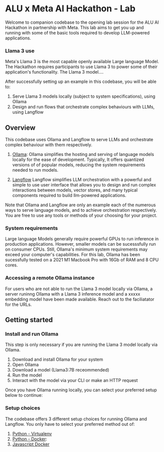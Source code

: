 # ALU x Meta AI Hackathon - Lab
Welcome to companion codebase to the opening lab session for the ALU AI Hackathon in partnership with Meta.
This lab aims to get you up and running with some of the basic tools required to develop LLM-powered applications.

### Llama 3 use
Meta's Llama 3 is the most capable openly available Large language Model. The Hackathon requires participants to use Llama 3 to power some of their application's functionality. The Llama 3 model....

After successfully setting up an example in this codebase, you will be able to:
1. Serve Llama 3 models locally (subject to system specifications), using Ollama
2. Design and run flows that orchestrate complex behaviours with LLMs, using Langflow

## Overview
This codebase uses Ollama and Langflow to serve LLMs and orchestrate complex behaviour with them respectively. 

1. [Ollama](http://ollama.com):
    Ollama simplifies the hosting and serving of language models locally for the ease of development. Typically,  It offers quantized versions of of popular models, reducing the system requirements needed to run models.

2. [Langflow](https://langflow.com)
    Langflow simplifies LLM orchestration with a powerful and simple to use user interface that allows you to design and run complex interactions between models, vector stores, and many typical components required to build llm-powered applications.

Note that Ollama and Langflow are only an example each of the numerous ways to serve language models, and to achieve orchestration respectively. You are free to use any tools or methods of your choosing for your project.


### System requirements
Large language Models generally require powerful GPUs to run inference in production applications. However, smaller models can be sucesssfully run on consumer CPUs. Still, Ollama's minimum system requirements may exceed your computer's capabilities. For this lab, Ollama has been sucessfully tested on a 2021 M1 Macbook Pro with 16Gb of RAM and 8 CPU cores.

### Accessing a remote Ollama instance
For users who are not able to run the Llama 3 model locally via Ollama, a server runinng Ollama with a Llama 3 inference model and a xxxxx embedding model have been made available. Reach out to the faciliatator for the URLs.

## Getting started

### Install and run Ollama 
This step is only necessary if you are running the Llama 3 model locally via Ollama. 

1. Download and install Ollama for your system
2. Open Ollama
3. Download a model (Llama3:7B receommended)
3. Run the model
4. Interact with the model via your CLI or make an HTTP request

Once you have Ollama running locally, you can select your preferred setup below to continue:

### Setup choices

The codebase offers 3 different setup choices for running Ollama and Langflow. You only have to select your preferred method out of:

1. [Python - Virtualenv](https://link.to.python.com)
2. [Python - Docker](https://link.to.python.com):
3. [Javascript Docker](https://link.to.python.com)



